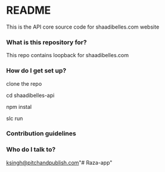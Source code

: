 # README #

This is the API core source code for shaadibelles.com website
 
### What is this repository for? ###

This repo contains loopback for shaadibelles.com

### How do I get set up? ###

clone the repo

cd shaadibelles-api

npm instal

slc run

### Contribution guidelines ###

### Who do I talk to? ###

ksingh@pitchandpublish.com"# Raza-app" 
